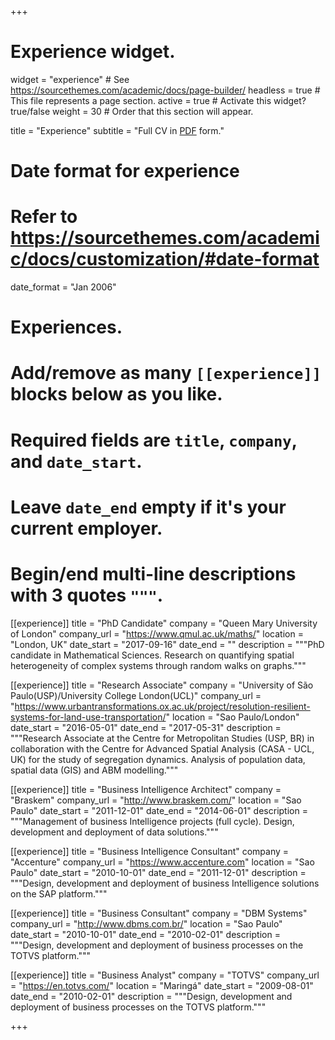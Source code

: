 +++
# Experience widget.
widget = "experience"  # See https://sourcethemes.com/academic/docs/page-builder/
headless = true  # This file represents a page section.
active = true  # Activate this widget? true/false
weight = 30  # Order that this section will appear.

title = "Experience"
subtitle = "Full CV in [PDF](files/cv_ssousa.pdf) form."

# Date format for experience
#   Refer to https://sourcethemes.com/academic/docs/customization/#date-format
date_format = "Jan 2006"

# Experiences.
#   Add/remove as many `[[experience]]` blocks below as you like.
#   Required fields are `title`, `company`, and `date_start`.
#   Leave `date_end` empty if it's your current employer.
#   Begin/end multi-line descriptions with 3 quotes `"""`.

[[experience]]
  title = "PhD Candidate"
  company = "Queen Mary University of London"
  company_url = "https://www.qmul.ac.uk/maths/"
  location = "London, UK"
  date_start = "2017-09-16"
  date_end = ""
  description = """PhD candidate in Mathematical Sciences. Research on quantifying spatial heterogeneity of complex systems through random walks on graphs."""

[[experience]]
  title = "Research Associate"
  company = "University of São Paulo(USP)/University College London(UCL)"
  company_url = "https://www.urbantransformations.ox.ac.uk/project/resolution-resilient-systems-for-land-use-transportation/"
  location = "Sao Paulo/London"
  date_start = "2016-05-01"
  date_end = "2017-05-31"
  description = """Research Associate at the Centre for Metropolitan Studies (USP, BR) in collaboration with the Centre for Advanced Spatial Analysis (CASA - UCL, UK) for the study of segregation dynamics. Analysis of population data, spatial data (GIS) and ABM modelling."""

[[experience]]
  title = "Business Intelligence Architect"
  company = "Braskem"
  company_url = "http://www.braskem.com/"
  location = "Sao Paulo"
  date_start = "2011-12-01"
  date_end = "2014-06-01"
  description = """Management of business Intelligence projects (full cycle). Design, development and deployment of data solutions."""

[[experience]]
  title = "Business Intelligence Consultant"
  company = "Accenture"
  company_url = "https://www.accenture.com"
  location = "Sao Paulo"
  date_start = "2010-10-01"
  date_end = "2011-12-01"
  description = """Design, development and deployment of business Intelligence solutions on the SAP platform."""

[[experience]]
  title = "Business Consultant"
  company = "DBM Systems"
  company_url = "http://www.dbms.com.br/"
  location = "Sao Paulo"
  date_start = "2010-10-01"
  date_end = "2010-02-01"
  description = """Design, development and deployment of business processes on the TOTVS platform."""

[[experience]]
  title = "Business Analyst"
  company = "TOTVS"
  company_url = "https://en.totvs.com/"
  location = "Maringá"
  date_start = "2009-08-01"
  date_end = "2010-02-01"
  description = """Design, development and deployment of business processes on the TOTVS platform."""

+++
